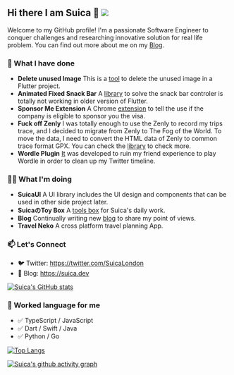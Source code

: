 ## Hi there I am Suica 👋 ![](https://visitor-badge.laobi.icu/badge?page_id=SuicaLondon.SuicaLondon)

Welcome to my GitHub profile! I'm a passionate Software Engineer to conquer challenges and researching innovative solution for real life problem. You can find out more about me on my [Blog](https://suica.dev).

### 💼 What I have done 
- **Delete unused Image** This is a [tool](https://pub.dev/packages/delete_unused_image) to delete the unused image in a Flutter project.
- **Animated Fixed Snack Bar** A [library](https://pub.dev/packages/animated_fixed_snack_bar) to solve the snack bar controler is totally not working in older version of Flutter.
- **Sponsor Me Extension** A Chrome [extension](https://github.com/SuicaLondon/sponsor-me) to tell the use if the company is eligible to sponsor you the visa.
- **Fuck off Zenly** I was totally enough to use the Zenly to record my trips trace, and I decided to migrate from Zenly to The Fog of the World. To move the data, I need to convert the HTML data of Zenly to common trace format GPX. You can check the [library](https://github.com/SuicaLondon/FuckoffZenly) to check more.
- **Wordle Plugin** [It](https://github.com/SuicaLondon/WordlePluginChrome) was developed to ruin my friend experience to play Wordle in order to clean up my Twitter timeline.
  
### 👨‍💻 What I'm doing
- **SuicaUI** A UI library includes the UI design and components that can be used in other side project later.
- **SuicaのToy Box** A [tools box](https://suica-no-toy-box.vercel.app/) for Suica's daily work.
- **Blog** Continually writing new [blog](https://suica.dev/blogs) to share my point of views.
- **Travel Neko** A cross platform travel planning App.

### 📫 Let's Connect

- 🐦 Twitter: https://twitter.com/SuicaLondon
- 📖 Blog: https://suica.dev


[![Suica's GitHub stats](https://github-readme-stats-neon-three-53.vercel.app/api?username=SuicaLondon&show_icons=true&theme=dark&show_owner=true)](https://github.com/anuraghazra/github-readme-stats)

### 📖 Worked language for me

- ✅ TypeScript / JavaScript
- ✅ Dart / Swift / Java
- ✅ Python / Go 

[![Top Langs](https://github-readme-stats-neon-three-53.vercel.app/api/top-langs/?username=SuicaLondon&layout=compact&theme=dark&show_owner=true)](https://github.com/anuraghazra/github-readme-stats)

[![Suica's github activity graph](https://github-readme-activity-graph-ochre-omega.vercel.app/graph?username=SuicaLondon&theme=dracula)](https://github.com/ashutosh00710/github-readme-activity-graph)

